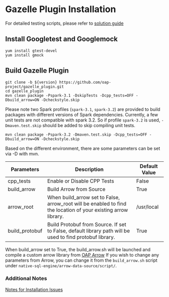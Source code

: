 # Gazelle Plugin Installation

For detailed testing scripts, please refer to [solution guide](https://github.com/Intel-bigdata/Solution_navigator/tree/master/nativesql)

## Install Googletest and Googlemock

``` shell
yum install gtest-devel
yum install gmock
```

## Build Gazelle Plugin

``` shell
git clone -b ${version} https://github.com/oap-project/gazelle_plugin.git
cd gazelle_plugin
mvn clean package -Pspark-3.1 -DskipTests -Dcpp_tests=OFF -Dbuild_arrow=ON -Dcheckstyle.skip
```
Please note two Spark profiles (`spark-3.1`, `spark-3.2`) are provided to build packages with different versions of Spark dependencies.
Currently, a few unit tests are not compatible with spark 3.2. So if profile `spark-3.2` is used, `-Dmaven.test.skip` should be added to skip compiling unit tests.
```
mvn clean package -Pspark-3.2 -Dmaven.test.skip -Dcpp_tests=OFF -Dbuild_arrow=ON -Dcheckstyle.skip
```

Based on the different environment, there are some parameters can be set via -D with mvn.

| Parameters | Description | Default Value |
| ---------- | ----------- | ------------- |
| cpp_tests  | Enable or Disable CPP Tests | False |
| build_arrow | Build Arrow from Source | True |
| arrow_root | When build_arrow set to False, arrow_root will be enabled to find the location of your existing arrow library. | /usr/local |
| build_protobuf | Build Protobuf from Source. If set to False, default library path will be used to find protobuf library. | True |

When build_arrow set to True, the build_arrow.sh will be launched and compile a custom arrow library from [OAP Arrow](https://github.com/oap-project/arrow/tree/arrow-4.0.0-oap-1.3.1)
If you wish to change any parameters from Arrow, you can change it from the `build_arrow.sh` script under `native-sql-engine/arrow-data-source/script/`.

### Additional Notes
[Notes for Installation Issues](./InstallationNotes.md)
